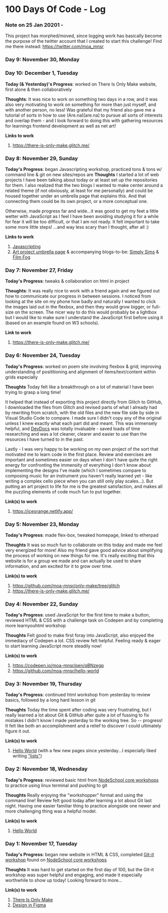 
# 100 Days Of Code - Log

### Note on 25 Jan 20201 - 

This project has morphed/moved, since logging work has basically become the purpose of the twitter account that I created to start this challenge! Find me there instead: 
https://twitter.com/moa_mnsr

### Day 9: November 30, Monday
### Day 10: December 1, Tuesday

**Today (& Yesterday)'s Progress**: worked on There Is Only Make website, first alone & then collaboratively

**Thoughts**: It was nice to work on something two days in a row, and it was also very motivating to work on something for more than just myself, and with another person, no less! Was grateful that my friend also gave me a tutorial of sorts in how to use (Are.na)[are.na] to pursue all sorts of interests and overlap them - and I look forward to doing this with gathering resources for learnings frontend development as well as net art!

**Links to work**
1. https://there-is-only-make.glitch.me/    

### Day 8: November 29, Sunday

**Today's Progress**: began Javascripting workshop, practiced tons & tons w/ command line & git on new sites/repos
are
**Thoughts** I started a lot of web projects I have been talking about today or at least set up the repositories for them. I also realized that the two blogs I wanted to make center around a related theme (if not obviously, at least for me personally) and could be housed together under an umbrella page that explains this. And that connecting them could be its own project, or a more conceptual one.

Otherwise, made progress far and wide...it was good to get my feet a little wetter with JavaScript as I feel I have been avoiding studying it for a while for fear it will be too difficult, or that I am not ready. It felt important to take some more little steps! ...and way less scary than I thought, after all :) 

**Links to work**
1. [Javascripting](https://github.com/moa-mnsr/javascripting)
2. [Art project umbrella page](https://github.com/moa-mnsr/learnyoufun)
    & accompanying blogs-to-be: [Simply Sims](https://github.com/moa-mnsr/simply-sims) & [Film Fog](https://github.com/moa-mnsr/filmfog)

### Day 7: November 27, Friday

**Today's Progress**: tweaks & collaboration on html in project

**Thoughts**: It was really nice to work with a friend again and we figured out how to communicate our progress in between sessions. I noticed from looking at the site on my phone how badly and naturally I wanted to click the images laid out in the flexbox, and then they would grow bigger, or full-size on the screen. The nicer way to do this would probably be a lightbox but I would like to make sure I understand the JavaScript first before using it (based on an example found on W3 schools).

**Link to work**
1. https://there-is-only-make.glitch.me/    


### Day 6: November 24, Tuesday

**Today's Progress**: worked on poem site involving flexbox & grid; improving understanding of posititioning and alignment of items/text/content within grids especially

**Thoughts** Today felt like a breakthrough on a lot of material I have been trying to grasp a long time! 

It helped that instead of exporting this project directly from Glitch to GitHub, I downloaded the files from Glitch and revised parts of what I already had by rewriting from scratch, with the old files and the new file side by side in Visual Studio Code to compare. I made sure I didn't copy any of the original unless I knew exactly what each part did and meant. This was immensely helpful, and [DevDocs](https://devdocs.io/) was totally invaluable - saved loads of time researching and was a lot cleaner, clearer and easier to use than the resources I have turned to in the past. 

Lastly - I was very happy to be working on my own project of the sort that motivated me to learn code in the first place. Review and exercises are important and sometimes easier on days when I don't have quite the right energy for confronting the immensity of everything I don't know about implementing the designs I've made (which I sometimes compare to composing music for an instrument you haven't really learned yet - like writing a complex cello piece when you can still only play scales...). But putting an art project to life for me is the greatest satisfaction, and makes all the puzzling elements of code much fun to put together.

**Link(s) to work**
1. https://iceorange.netlify.app/


### Day 5: November 23, Monday

**Today's Progress**: made flex-box, tweaked homepage, linked to etherpad

**Thoughts** It was so much fun to collaborate on this today and made me feel very energized for more! Also my friend gave good advice about simplifying the process of working on new things for me. It's really exciting that this website is for a group we made and can actually be used to share information, and am excited for it to grow over time. 

**Link(s) to work**
1. https://github.com/moa-mnsr/only-make/tree/glitch
2. https://there-is-only-make.glitch.me/


### Day 4: November 22, Sunday

**Today's Progress**: used JavaScript for the first time to make a button, reviewed HTML & CSS with a challenge task on Codepen and by completing more learnyouhtml workshop

**Thoughts** Felt good to make first foray into JavaScript, also enjoyed the immediacy of Codepen a lot. CSS review felt helpful. Feeling ready & eager to start learning JavaScript more steadily now!

**Link(s) to work**
1. https://codepen.io/moa-mnsr/pen/qBNzegp
2. https://github.com/moa-mnsr/hello-world


### Day 3: November 19, Thursday

**Today's Progress**: continued html workshop from yesterday to review basics, followed by a long hard lesson in git

**Thoughts** Today the time spent after coding was very frustrating, but I really learned a lot about Git & GitHub after quite a lot of fussing to fix mistakes I didn't know I made yesterday to the working tree. So -- progress! It felt like both an accomplishment and a relief to discover I could ultimately figure it out.

**Link(s) to work**
1. [Hello World](https://github.com/moa-mnsr/hello-world) (with a few new pages since yesterday...I especially liked writing ["lists"](https://github.com/moa-mnsr/hello-world/blob/master/lists.html))


### Day 2: November 18, Wednesday

**Today's Progress**: reviewed basic html from [NodeSchool core workshops](https://nodeschool.io/index.html#workshopper-list) to practice using linux terminal and pushing to git

**Thoughts** Really enjoying the "workshopper" format and using the command line! Review felt good today after learning a lot about Git last night. Having one easier familiar thing to practice alongside one newer and more challenging thing was a helpful model.

**Link(s) to work**
1. [Hello World](https://github.com/moa-mnsr/hello-world)


### Day 1: November 17, Tuesday

**Today's Progress**: began new website in HTML & CSS, completed [Git-it workshop](https://github.com/jlord/git-it-electron) found on [NodeSchool core workshops](https://nodeschool.io/index.html#workshopper-list)

**Thoughts** It was hard to get started on the first day of 100, but the Git-it workshop was super helpful and engaging, and made it especially worthwhile to show up today! Looking forward to more...

**Link(s) to work**
1. [There Is Only Make](https://romantic-shirley-c6d53a.netlify.app/)
2. [Design in Figma](https://www.figma.com/file/Rl5i34TDV38d1gdtHqjYMA/Only-Make?node-id=9%3A2)




